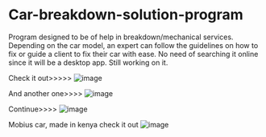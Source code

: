 # Car-breakdown-solution-program
Program designed to be of help in breakdown/mechanical services. Depending on the car model, an expert can follow the guidelines on how to fix or guide a client to fix their car with ease. No need of searching it online since it will be a desktop app. Still working on it.

Check it out>>>>>
![image](https://github.com/watchout254/Car-breakdown-solution-program/assets/88248852/1a629d10-96e5-44a0-b31f-9b8d27526844)

And another one>>>>
![image](https://github.com/watchout254/Car-breakdown-solution-program/assets/88248852/a747d2e4-e49d-421e-bac6-883104c8f89d)

Continue>>>>
![image](https://github.com/watchout254/Car-breakdown-solution-program/assets/88248852/1fae86ea-494e-4aba-9d4f-63dd45c5eba9)

Mobius car, made in kenya check it out
![image](https://github.com/watchout254/Car-breakdown-solution-program/assets/88248852/13c25169-67df-41cd-a63c-662739465b3f)

